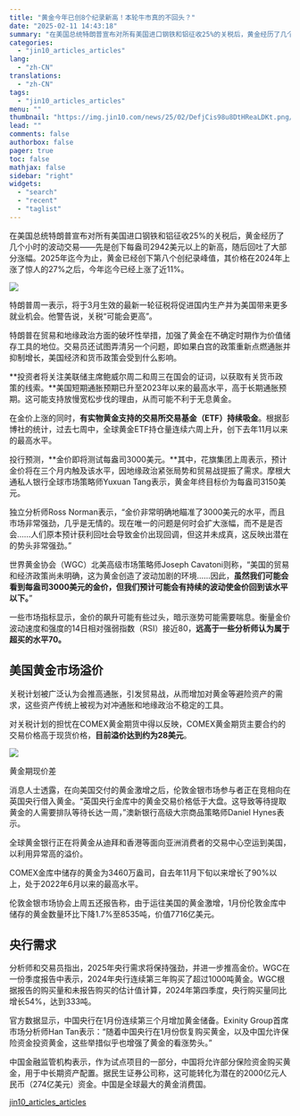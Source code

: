 ```yaml
---
title: "黄金今年已创8个纪录新高！本轮牛市真的不回头？"
date: "2025-02-11 14:43:18"
summary: "在美国总统特朗普宣布对所有美国进口钢铁和铝征收25%的关税后，黄金经历了几个小时的波动交易——先是创..."
categories:
  - "jin10_articles_articles"
lang:
  - "zh-CN"
translations:
  - "zh-CN"
tags:
  - "jin10_articles_articles"
menu: ""
thumbnail: "https://img.jin10.com/news/25/02/DefjCis98u8DtHReaLDKt.png/lite"
lead: ""
comments: false
authorbox: false
pager: true
toc: false
mathjax: false
sidebar: "right"
widgets:
  - "search"
  - "recent"
  - "taglist"
---
```


在美国总统特朗普宣布对所有美国进口钢铁和铝征收25%的关税后，黄金经历了几个小时的波动交易——先是创下每盎司2942美元以上的新高，随后回吐了大部分涨幅。2025年迄今为止，黄金已经创下第八个创纪录峰值，其价格在2024年上涨了惊人的27%之后，今年迄今已经上涨了近11%。

![](https://img.jin10.com/news/25/02/IEyj3Hxdg5He6WzWkTUIJ.png)




特朗普周一表示，将于3月生效的最新一轮征税将促进国内生产并为美国带来更多就业机会。他警告说，关税“可能会更高”。

特朗普在贸易和地缘政治方面的破坏性举措，加强了黄金在不确定时期作为价值储存工具的地位。交易员还试图弄清另一个问题，即如果白宫的政策重新点燃通胀并抑制增长，美国经济和货币政策会受到什么影响。

**投资者将关注美联储主席鲍威尔周二和周三在国会的证词，以获取有关货币政策的线索。**美国短期通胀预期已升至2023年以来的最高水平，高于长期通胀预期。这可能支持放慢宽松步伐的理由，从而可能不利于无息黄金。

在金价上涨的同时，**有实物黄金支持的交易所交易基金（ETF）持续吸金**。根据彭博社的统计，过去七周中，全球黄金ETF持仓量连续六周上升，创下去年11月以来的最高水平。

投行预测，**金价即将测试每盎司3000美元。**其中，花旗集团上周表示，预计金价将在三个月内触及该水平，因地缘政治紧张局势和贸易战提振了需求。摩根大通私人银行全球市场策略师Yuxuan Tang表示，黄金年终目标价为每盎司3150美元。

独立分析师Ross Norman表示，“金价非常明确地瞄准了3000美元的水平，而且市场非常强劲，几乎是无情的。现在唯一的问题是何时会扩大涨幅，而不是是否会......人们原本预计获利回吐会导致金价出现回调，但这并未成真，这反映出潜在的势头非常强劲。”

世界黄金协会（WGC）北美高级市场策略师Joseph Cavatoni则称，“美国的贸易和经济政策尚未明确，这为黄金创造了波动加剧的环境......因此，**虽然我们可能会看到每盎司3000美元的金价，但我们预计可能会有持续的波动使金价回到该水平以下。**”

一些市场指标显示，金价的飙升可能有些过头，暗示涨势可能需要喘息。衡量金价波动速度和强度的14日相对强弱指数（RSI）接近80，**远高于一些分析师认为属于超买的水平70。**

美国黄金市场溢价
--------

关税计划被广泛认为会推高通胀，引发贸易战，从而增加对黄金等避险资产的需求，这些资产传统上被视为对冲通胀和地缘政治不稳定的工具。

对关税计划的担忧在COMEX黄金期货中得以反映，COMEX黄金期货主要合约的交易价格高于现货价格，**目前溢价达到约为28美元**。

![](https://img.jin10.com/news/25/02/odJ0d-Jd8qxh2BoFWPoj9.png)

黄金期现价差


消息人士透露，在向美国交付的黄金激增之后，伦敦金银市场参与者正在竞相向在英国央行借入黄金。“英国央行金库中的黄金交易价格低于大盘。这导致等待提取黄金的人需要排队等待长达一周，”澳新银行高级大宗商品策略师Daniel Hynes表示。

全球黄金银行正在将黄金从迪拜和香港等面向亚洲消费者的交易中心空运到美国，以利用异常高的溢价。

COMEX金库中储存的黄金为3460万盎司，自去年11月下旬以来增长了90%以上，处于2022年6月以来的最高水平。

伦敦金银市场协会上周五还报告称，由于运往美国的黄金激增，1月份伦敦金库中储存的黄金数量环比下降1.7%至8535吨，价值7716亿美元。

**央行需求**
--------

分析师和交易员指出，2025年央行需求将保持强劲，并进一步推高金价。WGC在一份季度报告中表示，2024年央行连续第三年购买了超过1000吨黄金。WGC根据报告的购买量和未报告购买的估计值计算，2024年第四季度，央行购买量同比增长54%，达到333吨。

官方数据显示，中国央行在1月份连续第三个月增加黄金储备。Exinity Group首席市场分析师Han Tan表示：“随着中国央行在1月份恢复购买黄金，以及中国允许保险资金投资黄金，这些举措似乎也增强了黄金的看涨势头。”

中国金融监管机构表示，作为试点项目的一部分，中国将允许部分保险资金购买黄金，用于中长期资产配置。据民生证券公司称，这可能转化为潜在的2000亿元人民币（274亿美元）资金。中国是全球最大的黄金消费国。

[jin10_articles_articles](https://xnews.jin10.com/details/162580)
